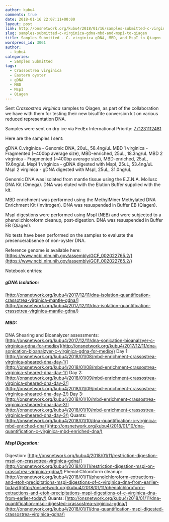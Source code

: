 ```yaml
---
author: kubu4
comments: true
date: 2018-01-16 22:07:11+00:00
layout: post
link: http://onsnetwork.org/kubu4/2018/01/16/samples-submitted-c-virginica-gdna-mbd-and-mspi-to-qiagen/
slug: samples-submitted-c-virginica-gdna-mbd-and-mspi-to-qiagen
title: Samples Submitted - C. virginica gDNA, MBD, and MspI to Qiagen
wordpress_id: 3061
author:
  - kubu4
categories:
  - Samples Submitted
tags:
  - Crassostrea virginica
  - Eastern oyster
  - gDNA
  - MBD
  - MspI
  - Qiagen
---
```


Sent _Crassostrea virginica_ samples to Qiagen, as part of the collaboration we have with them for testing their new bisulfite conversion kit on various reduced representation DNA.

Samples were sent on dry ice via FedEx International Priority: [771231112481](https://www.fedex.com/apps/fedextrack/?action=track&tracknumbers=771231112481&clienttype=ivother)

Here are the samples I sent:

gDNA C.virginica - Genomic DNA, 20uL, 58.4ng/uL
MBD 1 virginica - Fragmented (~400bp average size), MBD-enriched, 25uL, 18.3ng/uL
MBD 2 virginica - Fragmented (~400bp average size), MBD-enriched, 25uL, 19.6ng/uL
MspI 1  virginica - gDNA digested with MspI, 25uL, 53.4ng/uL
MspI 2 virginica - gDNA digested with MspI, 25uL, 31.0ng/uL

Genomic DNA was isolated from mantle tissue using the E.Z.N.A. Mollusc DNA Kit (Omega). DNA was eluted with the Elution Buffer supplied with the kit.

MBD enrichment was performed using the MethylMiner Methylated DNA Enrichment Kit (Invitrogen). DNA was resuspended in Buffer EB (Qiagen).

MspI digestions were performed using MspI (NEB) and were subjected to a phenol:chloroform cleanup, post-digestion. DNA was resuspended in Buffer EB (Qiagen).

No tests have been performed on the samples to evaluate the presence/absence of non-oyster DNA.

Reference genome is available here: [https://www.ncbi.nlm.nih.gov/assembly/GCF_002022765.2/](https://www.ncbi.nlm.nih.gov/assembly/GCF_002022765.2/)

Notebook entries:



##### gDNA Isolation:



[http://onsnetwork.org/kubu4/2017/12/11/dna-isolation-quantification-crassotrea-virginica-mantle-gdna/](http://onsnetwork.org/kubu4/2017/12/11/dna-isolation-quantification-crassotrea-virginica-mantle-gdna/)



##### MBD:



DNA Shearing and Bioanalyzer assessments: [http://onsnetwork.org/kubu4/2017/12/11/dna-sonication-bioanalzyer-c-virginica-gdna-for-medip/](http://onsnetwork.org/kubu4/2017/12/11/dna-sonication-bioanalzyer-c-virginica-gdna-for-medip/)
Day 1: [http://onsnetwork.org/kubu4/2018/01/08/mbd-enrichment-crassostrea-virginica-sheared-dna-day-1/](http://onsnetwork.org/kubu4/2018/01/08/mbd-enrichment-crassostrea-virginica-sheared-dna-day-1/)
Day 2: [http://onsnetwork.org/kubu4/2018/01/09/mbd-enrichment-crassostrea-virginica-sheared-dna-day-2/](http://onsnetwork.org/kubu4/2018/01/09/mbd-enrichment-crassostrea-virginica-sheared-dna-day-2/)
Day 3: [http://onsnetwork.org/kubu4/2018/01/10/mbd-enrichment-crassostrea-virginica-sheared-dna-day-3/](http://onsnetwork.org/kubu4/2018/01/10/mbd-enrichment-crassostrea-virginica-sheared-dna-day-3/)
Quants: [http://onsnetwork.org/kubu4/2018/01/10/dna-quantification-c-virginica-mbd-enriched-dna/](http://onsnetwork.org/kubu4/2018/01/10/dna-quantification-c-virginica-mbd-enriched-dna/)



##### MspI Digestion:



Digestion: [http://onsnetwork.org/kubu4/2018/01/11/restriction-digestion-mspi-on-crassotrea-virginica-gdna/](http://onsnetwork.org/kubu4/2018/01/11/restriction-digestion-mspi-on-crassotrea-virginica-gdna/)
Phenol:Chloroform cleanup: [http://onsnetwork.org/kubu4/2018/01/11/phenolchloroform-extractions-and-etoh-precipitations-mspi-digestions-of-c-virginica-dna-from-earlier-today/](http://onsnetwork.org/kubu4/2018/01/11/phenolchloroform-extractions-and-etoh-precipitations-mspi-digestions-of-c-virginica-dna-from-earlier-today/)
Quants: [http://onsnetwork.org/kubu4/2018/01/11/dna-quantification-mspi-digested-crassostrea-virginica-gdna/](http://onsnetwork.org/kubu4/2018/01/11/dna-quantification-mspi-digested-crassostrea-virginica-gdna/)
